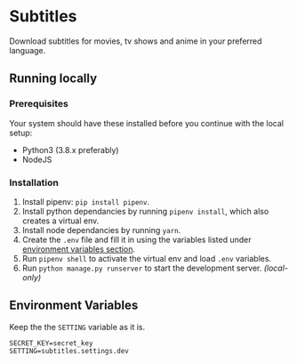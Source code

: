 # Subtitles

Download subtitles for movies, tv shows and anime in your preferred language.

## Running locally

### Prerequisites

Your system should have these installed before you continue with the local setup:

- Python3 (3.8.x preferably)
- NodeJS

### Installation

1. Install pipenv: `pip install pipenv`.
2. Install python dependancies by running `pipenv install`, which also creates a virtual env.
3. Install node dependancies by running `yarn`.
4. Create the `.env` file and fill it in using the variables listed under [environment variables section](#environment-variables).
5. Run `pipenv shell` to activate the virtual env and load `.env` variables.
6. Run `python manage.py runserver` to start the development server. _(local-only)_

## Environment Variables

Keep the the `SETTING` variable as it is.

```
SECRET_KEY=secret_key
SETTING=subtitles.settings.dev
```
